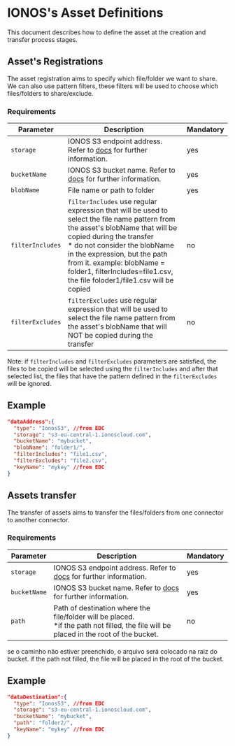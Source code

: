 
# IONOS's Asset Definitions

This document describes how to define the asset at the creation and transfer process stages.

## Asset's Registrations 
The asset registration aims to specify which file/folder we want to share. We can also use pattern filters, these filters will be used to choose which files/folders to share/exclude.

### Requirements


| Parameter        | Description                                                                                                                                                                                                                                                                                                                                                                         | Mandatory |
|------------------|-------------------------------------------------------------------------------------------------------------------------------------------------------------------------------------------------------------------------------------------------------------------------------------------------------------------------------------------------------------------------------------|-----------|
| `storage`        | IONOS S3 endpoint address. Refer to  [docs](https://docs.ionos.com/cloud/managed-services/s3-object-storage/s3-endpoints)  for further information.                                                                                                                                                                                                                                 | yes       |
| `bucketName`     | IONOS S3 bucket name.   Refer to  [docs](https://docs.ionos.com/cloud/managed-services/s3-object-storage/concepts/buckets) for further information.                                                                                                                                                                                                                                 | yes       |
| `blobName`       | File name or path to folder                                                                                                                                                                                                                                                                                                                                                         | yes       |
| `filterIncludes` | `filterIncludes` use regular expression that will be used to select the file name pattern from the asset's blobName that will be copied during the transfer <br/> * do not consider the blobName in the expression, but the path from it. example: blobName = folder1, filterIncludes=file1.csv, the file foloder1/file1.csv will be copied                                         | no        |
| `filterExcludes` | `filterExcludes` use regular expression that will be used to select the file name pattern from the asset's blobName that will NOT be copied during the transfer <br/> | no        |

Note:  if `filterIncludes` and  `filterExcludes` parameters are satisfied, the files to be copied will be selected using the `filterIncludes` and after that selected list, the files that have the pattern defined in the `filterExcludes` will be ignored.


## Example

```json
"dataAddress":{
  "type": "IonosS3", //from EDC
  "storage": "s3-eu-central-1.ionoscloud.com",
  "bucketName": "mybucket",
  "blobName": "folder1/",
  "filterIncludes": "file1.csv",
  "filterExcludes": "file2.csv",
  "keyName": "mykey" //from EDC
}
```

## Assets transfer
The transfer of assets aims to transfer the files/folders from one connector to another connector.

### Requirements


| Parameter    | Description                                                                                                                                         | Mandatory |
|--------------|-----------------------------------------------------------------------------------------------------------------------------------------------------|-----------|
| `storage`    | IONOS S3 endpoint address. Refer to  [docs](https://docs.ionos.com/cloud/managed-services/s3-object-storage/s3-endpoints)  for further information. | yes       |
| `bucketName` | IONOS S3 bucket name.   Refer to  [docs](https://docs.ionos.com/cloud/managed-services/s3-object-storage/concepts/buckets) for further information. | yes       |
| `path`       | Path of destination where the file/folder will be placed. </br>  *if the path not filled, the file will be placed in the root of the bucket.        | no        |

se o caminho não estiver preenchido, o arquivo será colocado na raiz do bucket.
if the path not filled, the file will be placed in the root of the bucket.
## Example

```json
"dataDestination":{
  "type": "IonosS3", //from EDC
  "storage": "s3-eu-central-1.ionoscloud.com",
  "bucketName": "mybucket",
  "path": "folder2/",
  "keyName": "mykey" //from EDC
}
```